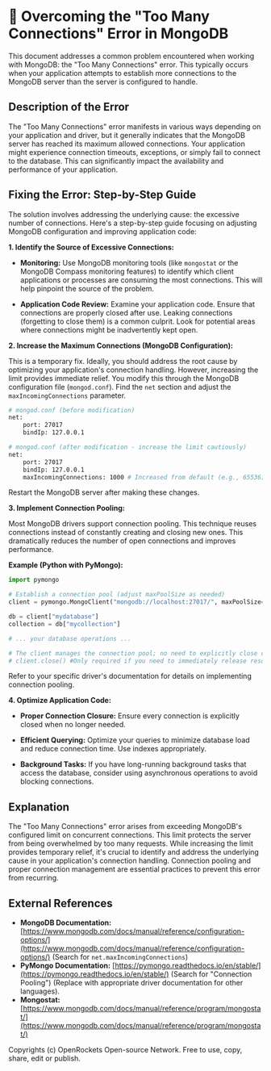 # 🐞 Overcoming the "Too Many Connections" Error in MongoDB


This document addresses a common problem encountered when working with MongoDB: the "Too Many Connections" error. This typically occurs when your application attempts to establish more connections to the MongoDB server than the server is configured to handle.


## Description of the Error

The "Too Many Connections" error manifests in various ways depending on your application and driver, but it generally indicates that the MongoDB server has reached its maximum allowed connections.  Your application might experience connection timeouts, exceptions, or simply fail to connect to the database. This can significantly impact the availability and performance of your application.


## Fixing the Error: Step-by-Step Guide

The solution involves addressing the underlying cause: the excessive number of connections.  Here's a step-by-step guide focusing on adjusting MongoDB configuration and improving application code:


**1.  Identify the Source of Excessive Connections:**

   * **Monitoring:** Use MongoDB monitoring tools (like `mongostat` or the MongoDB Compass monitoring features) to identify which client applications or processes are consuming the most connections.  This will help pinpoint the source of the problem.

   * **Application Code Review:** Examine your application code. Ensure that connections are properly closed after use.  Leaking connections (forgetting to close them) is a common culprit.  Look for potential areas where connections might be inadvertently kept open.


**2. Increase the Maximum Connections (MongoDB Configuration):**

   This is a temporary fix.  Ideally, you should address the root cause by optimizing your application's connection handling.  However, increasing the limit provides immediate relief.  You modify this through the MongoDB configuration file (`mongod.conf`).  Find the `net` section and adjust the `maxIncomingConnections` parameter.

   ```bash
   # mongod.conf (before modification)
   net:
       port: 27017
       bindIp: 127.0.0.1

   # mongod.conf (after modification - increase the limit cautiously)
   net:
       port: 27017
       bindIp: 127.0.0.1
       maxIncomingConnections: 1000 # Increased from default (e.g., 65536)
   ```

   Restart the MongoDB server after making these changes.


**3. Implement Connection Pooling:**

   Most MongoDB drivers support connection pooling. This technique reuses connections instead of constantly creating and closing new ones.  This dramatically reduces the number of open connections and improves performance.


   **Example (Python with PyMongo):**

   ```python
   import pymongo

   # Establish a connection pool (adjust maxPoolSize as needed)
   client = pymongo.MongoClient("mongodb://localhost:27017/", maxPoolSize=50)

   db = client["mydatabase"]
   collection = db["mycollection"]

   # ... your database operations ...

   # The client manages the connection pool; no need to explicitly close connections.
   # client.close() #Only required if you need to immediately release resources
   ```

   Refer to your specific driver's documentation for details on implementing connection pooling.


**4. Optimize Application Code:**

   * **Proper Connection Closure:** Ensure every connection is explicitly closed when no longer needed.

   * **Efficient Querying:** Optimize your queries to minimize database load and reduce connection time. Use indexes appropriately.

   * **Background Tasks:** If you have long-running background tasks that access the database, consider using asynchronous operations to avoid blocking connections.


## Explanation

The "Too Many Connections" error arises from exceeding MongoDB's configured limit on concurrent connections. This limit protects the server from being overwhelmed by too many requests. While increasing the limit provides temporary relief, it's crucial to identify and address the underlying cause in your application's connection handling.  Connection pooling and proper connection management are essential practices to prevent this error from recurring.


## External References

* **MongoDB Documentation:** [https://www.mongodb.com/docs/manual/reference/configuration-options/](https://www.mongodb.com/docs/manual/reference/configuration-options/) (Search for `net.maxIncomingConnections`)
* **PyMongo Documentation:** [https://pymongo.readthedocs.io/en/stable/](https://pymongo.readthedocs.io/en/stable/) (Search for "Connection Pooling")  (Replace with appropriate driver documentation for other languages).
* **Mongostat:**  [https://www.mongodb.com/docs/manual/reference/program/mongostat/](https://www.mongodb.com/docs/manual/reference/program/mongostat/)


Copyrights (c) OpenRockets Open-source Network. Free to use, copy, share, edit or publish.

